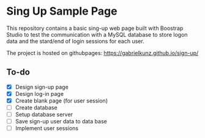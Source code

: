 # Sing Up Sample Page

This repository contains a basic sing-up web page built with Boostrap Studio to test the communication with a MySQL database to store logon data and the stard/end of login sessions for each user.

The project is hosted on githubpages: https://gabrielkunz.github.io/sign-up/

## To-do

- [x] Design sign-up page
- [x] Design log-in page
- [x] Create blank page (for user session)
- [ ] Create database
- [ ] Setup database server
- [ ] Save sign-up user data to data base
- [ ] Implement user sessions
